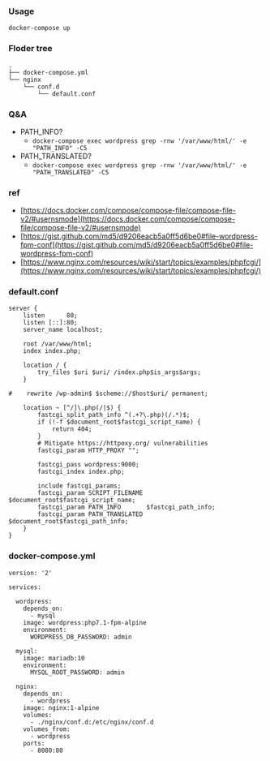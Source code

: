 ### Usage
```
docker-compose up
```

### Floder tree
```
.
├── docker-compose.yml
└── nginx
    └── conf.d
        └── default.conf
```

### Q&A
* PATH_INFO?
  * `docker-compose exec wordpress grep -rnw '/var/www/html/' -e "PATH_INFO" -C5`
* PATH_TRANSLATED?
  * `docker-compose exec wordpress grep -rnw '/var/www/html/' -e "PATH_TRANSLATED" -C5`
  
### ref
* [https://docs.docker.com/compose/compose-file/compose-file-v2/#usernsmode](https://docs.docker.com/compose/compose-file/compose-file-v2/#usernsmode)
* [https://gist.github.com/md5/d9206eacb5a0ff5d6be0#file-wordpress-fpm-conf](https://gist.github.com/md5/d9206eacb5a0ff5d6be0#file-wordpress-fpm-conf)
* [https://www.nginx.com/resources/wiki/start/topics/examples/phpfcgi/](https://www.nginx.com/resources/wiki/start/topics/examples/phpfcgi/)

### default.conf
```
server {
    listen      80;
    listen [::]:80;
    server_name localhost;

    root /var/www/html;
    index index.php;

    location / {
        try_files $uri $uri/ /index.php$is_args$args;
    }

#    rewrite /wp-admin$ $scheme://$host$uri/ permanent;

    location ~ [^/]\.php(/|$) {
        fastcgi_split_path_info ^(.+?\.php)(/.*)$;
        if (!-f $document_root$fastcgi_script_name) {
            return 404;
        }
        # Mitigate https://httpoxy.org/ vulnerabilities
        fastcgi_param HTTP_PROXY "";

        fastcgi_pass wordpress:9000;
        fastcgi_index index.php;

        include fastcgi_params;
        fastcgi_param SCRIPT_FILENAME $document_root$fastcgi_script_name;
        fastcgi_param PATH_INFO       $fastcgi_path_info;
        fastcgi_param PATH_TRANSLATED $document_root$fastcgi_path_info;
    }
}
```

### docker-compose.yml
```
version: '2'

services:

  wordpress:
    depends_on:
      - mysql
    image: wordpress:php7.1-fpm-alpine
    environment:
      WORDPRESS_DB_PASSWORD: admin

  mysql:
    image: mariadb:10
    environment:
      MYSQL_ROOT_PASSWORD: admin

  nginx:
    depends_on:
      - wordpress
    image: nginx:1-alpine
    volumes:
      - ./nginx/conf.d:/etc/nginx/conf.d
    volumes_from:
      - wordpress
    ports:
      - 8080:80
```
